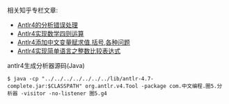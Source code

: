 相关知乎专栏文章:
- [Antlr4的分析错误处理](https://zhuanlan.zhihu.com/p/32792684)
- [Antlr4实现数学四则运算](https://zhuanlan.zhihu.com/p/32864261)
- [Antlr4添加中文变量赋求值,括号,各种问题](https://zhuanlan.zhihu.com/p/32896571)
- [Antlr4实现简单语言之整数比较表达式](https://zhuanlan.zhihu.com/p/33047128)

antlr4生成分析器源码(Java)
```
$ java -cp "../../../../../../../lib/antlr-4.7-complete.jar:$CLASSPATH" org.antlr.v4.Tool -package com.中文编程.圈5.分析器 -visitor -no-listener 圈5.g4
```
